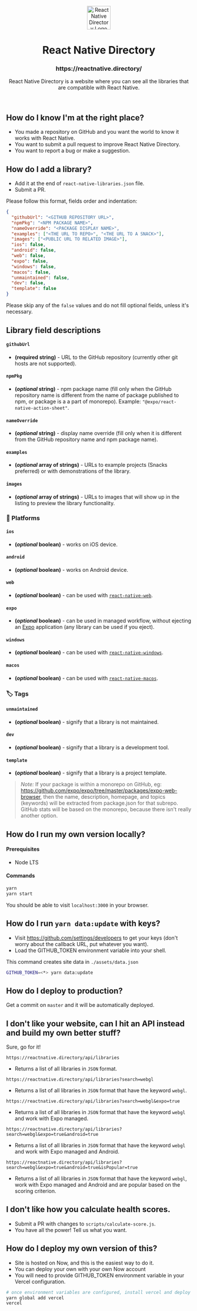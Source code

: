 <p align="center"><img alt="React Native Directory Logo" height="64" src="./assets/logo.png" /></p>
<h1 align="center">React Native Directory</h1>
<h3 align="center"> https://reactnative.directory/ </h3>
<p align="center">React Native Directory is a website where you can see all the libraries that are compatible with React Native.</p>
<br/>

## How do I know I'm at the right place?

- You made a repository on GitHub and you want the world to know it works with React Native.
- You want to submit a pull request to improve React Native Directory.
- You want to report a bug or make a suggestion.

## How do I add a library?

- Add it at the end of `react-native-libraries.json` file.
- Submit a PR.

Please follow this format, fields order and indentation:

```json
{
  "githubUrl": "<GITHUB REPOSITORY URL>",
  "npmPkg": "<NPM PACKAGE NAME>",
  "nameOverride": "<PACKAGE DISPLAY NAME>",
  "examples": ["<THE URL TO REPO>", "<THE URL TO A SNACK>"],
  "images": ["<PUBLIC URL TO RELATED IMAGE>"],
  "ios": false,
  "android": false,
  "web": false,
  "expo": false,
  "windows": false,
  "macos": false,
  "unmaintained": false,
  "dev": false,
  "template": false
}
```

Please skip any of the `false` values and do not fill optional fields, unless it's necessary.

## Library field descriptions

#### `githubUrl`
- **(required string)** - URL to the GitHub repository (currently other git hosts are not supported).
#### `npmPkg`
- **(_optional_ string)** - npm package name (fill only when the GitHub repository name is different from the name of package published to npm, or package is a a part of monorepo). Example: `"@expo/react-native-action-sheet"`.
#### `nameOverride`
- **(_optional_ string)** - display name override (fill only when it is different from the GitHub repository name and npm package name).
#### `examples`
- **(_optional_ array of strings)** - URLs to example projects (Snacks preferred) or with demonstrations of the library.
#### `images`
- **(_optional_ array of strings)** - URLs to images that will show up in the listing to preview the library functionality.

### 📱 Platforms

#### `ios`
- **(_optional_ boolean)** - works on iOS device.
#### `android`
- **(_optional_ boolean)** - works on Android device.
#### `web`
- **(_optional_ boolean)** - can be used with [`react-native-web`](https://github.com/necolas/react-native-web).
#### `expo`
- **(_optional_ boolean)** - can be used in managed workflow, without ejecting an [Expo](https://github.com/expo/expo) application (any library can be used if you eject).
#### `windows`
- **(_optional_ boolean)** - can be used with [`react-native-windows`](https://github.com/microsoft/react-native-windows).
#### `macos`
- **(_optional_ boolean)** - can be used with [`react-native-macos`](https://github.com/microsoft/react-native-macos).

### 🏷️ Tags

#### `unmaintained`
- **(_optional_ boolean)** - signify that a library is not maintained.
#### `dev`
- **(_optional_ boolean)** - signify that a library is a development tool.
#### `template`
- **(_optional_ boolean)** - signify that a library is a project template.

> _Note:_ If your package is within a monorepo on GitHub, eg: https://github.com/expo/expo/tree/master/packages/expo-web-browser, then the name, description, homepage, and topics (keywords) will be extracted from package.json for that subrepo. GitHub stats will be based on the monorepo, because there isn't really another option.

## How do I run my own version locally?

#### Prerequisites

- Node LTS

#### Commands

```sh
yarn
yarn start
```

You should be able to visit `localhost:3000` in your browser.

## How do I run `yarn data:update` with keys?

- Visit https://github.com/settings/developers to get your keys (don't worry about the callback URL, put whatever you want).
- Load the GITHUB_TOKEN environment variable into your shell.

This command creates site data in `./assets/data.json`

```sh
GITHUB_TOKEN=<*> yarn data:update
```

## How do I deploy to production?

Get a commit on `master` and it will be automatically deployed.

## I don't like your website, can I hit an API instead and build my own better stuff?

Sure, go for it!

`https://reactnative.directory/api/libraries`

- Returns a list of all libraries in `JSON` format.

`https://reactnative.directory/api/libraries?search=webgl`

- Returns a list of all libraries in `JSON` format that have the keyword `webgl`.

`https://reactnative.directory/api/libraries?search=webgl&expo=true`

- Returns a list of all libraries in `JSON` format that have the keyword `webgl` and work with Expo managed.

`https://reactnative.directory/api/libraries?search=webgl&expo=true&android=true`

- Returns a list of all libraries in `JSON` format that have the keyword `webgl` and work with Expo managed and Android.

`https://reactnative.directory/api/libraries?search=webgl&expo=true&android=true&isPopular=true`

- Returns a list of all libraries in `JSON` format that have the keyword `webgl`, work with Expo managed and Android and are popular based on the scoring criterion.

## I don't like how you calculate health scores.

- Submit a PR with changes to `scripts/calculate-score.js`.
- You have all the power! Tell us what you want.

## How do I deploy my own version of this?

- Site is hosted on Now, and this is the easiest way to do it.
- You can deploy your own with your own Now account
- You will need to provide GITHUB_TOKEN environment variable in your Vercel configuration.

```sh
# once environment variables are configured, install vercel and deploy
yarn global add vercel
vercel
```
